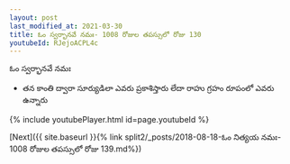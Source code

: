 ```yaml
---
layout: post
last_modified_at: 2021-03-30
title: ఓం స్వర్భానవే నమః- 1008 రోజుల తపస్సులో రోజు 130
youtubeId: RJejoACPL4c
---
```

 
 
 ఓం స్వర్భానవే నమః  
 
 -  తన కాంతి ద్వారా సూర్యుడిలా ఎవరు ప్రకాశిస్తారు లేదా రాహు గ్రహం రూపంలో ఎవరు ఉన్నారు 
 
  
 
  
 
 
 
 
 
 


{% include youtubePlayer.html id=page.youtubeId %}
 
[Next]({{ site.baseurl }}{% link  split2/_posts/2018-08-18-ఓం నిత్యయ నమః- 1008 రోజుల తపస్సులో రోజు 139.md%})
 
